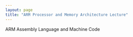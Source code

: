 ```yaml
---
layout: page
title: "ARM Processor and Memory Architecture Lecture"
---
```


ARM Assembly Language and Machine Code


